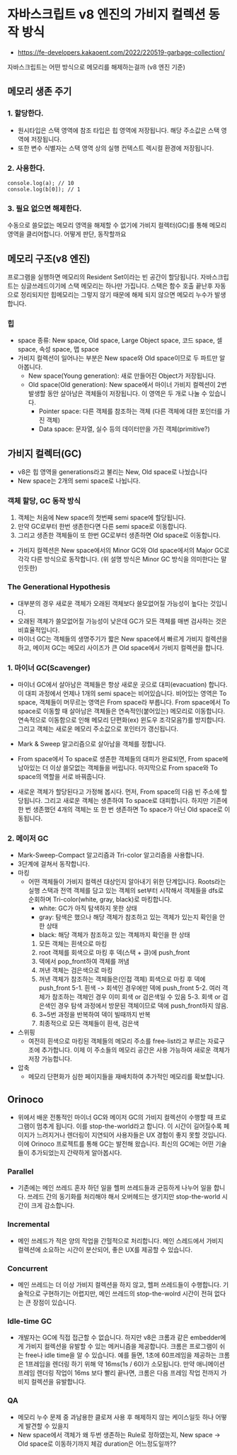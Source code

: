 
# 자바스크립트 v8 엔진의 가비지 컬렉션 동작 방식
- https://fe-developers.kakaoent.com/2022/220519-garbage-collection/

자바스크립트는 어떤 방식으로 메모리를 해제하는걸까 (v8 엔진 기준)

## 메모리 생존 주기

### 1. 할당한다.
- 원시타입은 스택 영역에 참조 타입은 힙 영역에 저장됩니다. 해당 주소값은 스택 영역에 저장됩니다.
- 또한 변수 식별자는 스택 영역 상의 실행 컨텍스트 렉시컬 환경에 저장됩니다.

### 2. 사용한다.
```
console.log(a); // 10
console.log(b[0]); // 1
```
### 3. 필요 없으면 해제한다.
수동으로 쓸모없는 메모리 영역을 해제할 수 없기에 가비지 컬렉터(GC)를 통해 메모리 영역을 클리어합니다. 어떻게 판단, 동작할까요

## 메모리 구조(v8 엔진)
프로그램을 실행하면 메모리의 Resident Set이라는 빈 공간이 할당됩니다. 
자바스크립트는 싱글쓰레드이기에 스택 메모리는 하나만 가집니다. 
스택은 함수 호출 끝난후 자동으로 정리되지만 힙메모리는 그렇지 않기 때문에 해제 되지 않으면 메모리 누수가 발생합니다.

### 힙
- space 종류: New space, Old space, Large Object space, 코드 space, 셀 space, 속성 space, 맵 space
- 가비지 컬렉션이 일어나는 부분은 New space와 Old space이므로 두 파트만 알아봅니다.
	- New space(Young generation): 새로 만들어진 Object가 저장됩니다.
	- Old space(Old generation): New space에서 마이너 가비지 컬렉션이 2번 발생할 동안 살아남은 객체들이 저장됩니다. 이 영역은 두 개로 나눌 수 있습니다.
		- Pointer space: 다른 객체를 참조하는 객체 (다른 객체에 대한 포인터를 가진 객체)
		- Data space: 문자열, 실수 등의 데이터만을 가진 객체(primitive?)

## 가비지 컬렉터(GC)
- v8은 힙 영역을 generations라고 불리는 New, Old space로 나눴습니다
- New space는 2개의 semi space로 나뉩니다.
### 객체 할당, GC 동작 방식
1. 객체는 처음에 New space의 첫번째 semi space에 할당됩니다.
2. 만약 GC로부터 한번 생존한다면 다른 semi space로 이동합니다.
3. 그리고 생존한 객체들이 또 한번 GC로부터 생존하면 Old space로 이동합니다.

- 가비지 컬렉션은 New space에서의 Minor GC와 Old space에서의 Major GC로 각각 다른 방식으로 동작합니다. (위 설명 방식은 Minor GC 방식을 의미한다는 말인듯한)

### The Generational Hypothesis
- 대부분의 경우 새로운 객체가 오래된 객체보다 쓸모없어질 가능성이 높다는 것입니다.
- 오래된 객체가 쓸모없어질 가능성이 낮은데 GC가 모든 객체를 매번 검사하는 것은 비효율적입니다.
- 마이너 GC는 객체들의 생명주기가 짧은 New space에서 빠르게 가비지 컬렉션을 하고, 메이저 GC는 메모리 사이즈가 큰 Old space에서 가비지 컬렉션을 합니다.

### 1. 마이너 GC(Scavenger)
- 마이너 GC에서 살아남은 객체들은 항상 새로운 곳으로 대피(evacuation) 합니다. 
이 대피 과정에서 언제나 1개의 semi space는 비어있습니다. 비어있는 영역은 To space, 객체들이 머무르는 영역은 From space라 부릅니다.
From space에서 To space로 이동할 때 살아남은 객체들은 연속적인(붙어있는) 메모리로 이동합니다. 연속적으로 이동함으로 인해 메모리 단편화(ex) 윈도우 조각모음?)를 방지합니다. 그리고 객체는 새로운 메모리 주소값으로 포인터가 갱신됩니다.
- Mark & Sweep 알고리즘으로 살아남을 객체를 정합니다.

- From space에서 To space로 생존한 객체들의 대피가 완료되면, From space에 남아있는 더 이상 쓸모없는 객체들을 버립니다. 마지막으로 From space와 To space의 역할을 서로 바꿔줍니다.

- 새로운 객체가 할당된다고 가정해 봅시다. 먼저, From space의 다음 빈 주소에 할당됩니다. 그리고 새로운 객체는 생존하여 To space로 대피합니다. 하지만 기존에 한 번 생존했던 4개의 객체는 또 한 번 생존하면 To space가 아닌 Old space로 이동됩니다.

### 2. 메이저 GC
- Mark-Sweep-Compact 알고리즘과 Tri-color 알고리즘을 사용합니다.
- 3단계에 걸쳐서 동작합니다.
- 마킹
	- 어떤 객체들이 가비지 컬렉션 대상인지 알아내기 위한 단계입니다. Roots라는 실행 스택과 전역 객체를 담고 있는 객체의 set부터 시작해서 객체들을 dfs로 순회하며 Tri-color(white, gray, black)로 마킹합니다.
		- white: GC가 아직 탐색하지 못한 상태
		- gray: 탐색은 했으나 해당 객체가 참조하고 있는 객체가 있는지 확인을 안한 상태
		- black: 해당 객체가 참조하고 있는 객체까지 확인을 한 상태
		1. 모든 객체는 흰색으로 마킹
		2. root 객체를 회색으로 마킹 후 덱(스택 + 큐)에 push_front
		3. 덱에서 pop_front하여 객체를 꺼냄
		4. 꺼낸 객체는 검은색으로 마킹
		5. 꺼낸 객체가 참조하는 객체들은(인접 객체) 회색으로 마킹 후 덱에 push_front
			5-1. 흰색 -> 회색인 경우에만 덱에 push_front
			5-2. 여러 객체가 참조하는 객체인 경우 이미 회색 or 검은색일 수 있음
			5-3. 회색 or 검은색인 경우 탐색 과정에서 방문된 객체이므로 덱에 push_front하지 않음.
		6. 3~5번 과정을 반복하여 덱이 빌때까지 반복
		7. 최종적으로 모든 객체들이 흰색, 검은색
- 스위핑
	- 여전히 흰색으로 마킹된 객체들의 메모리 주소를 free-list라고 부르는 자료구조에 추가합니다. 이제 이 주소들의 메모리 공간은 사용 가능하여 새로운 객체가 저장 가능합니다.
- 압축
	- 메모리 단편화가 심한 페이지들을 재배치하여 추가적인 메모리를 확보합니다.

## Orinoco
- 위에서 배운 전통적인 마이너 GC와 메이저 GC의 가비지 컬렉션이 수행할 때 프로그램이 멈추게 됩니다. 이를 stop-the-world라고 합니다. 이 시간이 길어질수록 페이지가 느려지거나 렌더링이 지연되어 사용자들은 UX 경험이 좋지 못할 것입니다. 이에 Orinoco 프로젝트를 통해 GC는 발전해 왔습니다. 최신의 GC에는 어떤 기술들이 추가되었는지 간략하게 알아봅시다.
### Parallel
- 기존에는 메인 쓰레드 혼자 하던 일을 헬퍼 쓰레드들과 균등하게 나누어 일을 합니다. 쓰레드 간의 동기화를 처리해야 해서 오버헤드는 생기지만 stop-the-world 시간이 크게 감소합니다.

### Incremental
- 메인 쓰레드가 적은 양의 작업을 간헐적으로 처리합니다. 메인 스레드에서 가비지 컬렉션에 소요하는 시간이 분산되어, 좋은 UX를 제공할 수 있습니다.

### Concurrent
- 메인 쓰레드는 더 이상 가비지 컬렉션을 하지 않고, 헬퍼 쓰레드들이 수행합니다. 기술적으로 구현하기는 어렵지만, 메인 쓰레드의 stop-the-wolrd 시간이 전혀 없다는 큰 장점이 있습니다.

### Idle-time GC
- 개발자는 GC에 직접 접근할 수 없습니다. 하지만 v8은 크롬과 같은 embedder에게 가비지 컬렉션을 유발할 수 있는 메커니즘을 제공합니다. 크롬은 프로그램이 쉬는 free나 idle time을 알 수 있습니다. 예를 들면, 1초에 60프레임을 제공하는 크롬은 1프레임을 렌더링 하기 위해 약 16ms(1s / 60)가 소모됩니다. 만약 애니메이션 프레임 렌더링 작업이 16ms 보다 빨리 끝나면, 크롬은 다음 프레임 작업 전까지 가비지 컬렉션을 유발합니다.

### QA
- 메모리 누수 문제 중 과남용한 클로져 사용 후 해제하지 않는 케이스일듯 하나 어떻게 발견할 수 있을지
- New space에서 객체가 왜 두번 생존하는 Rule로 정하였는지, New space -> Old space로 이동하기까지 체감 duration은 어느정도일까??

